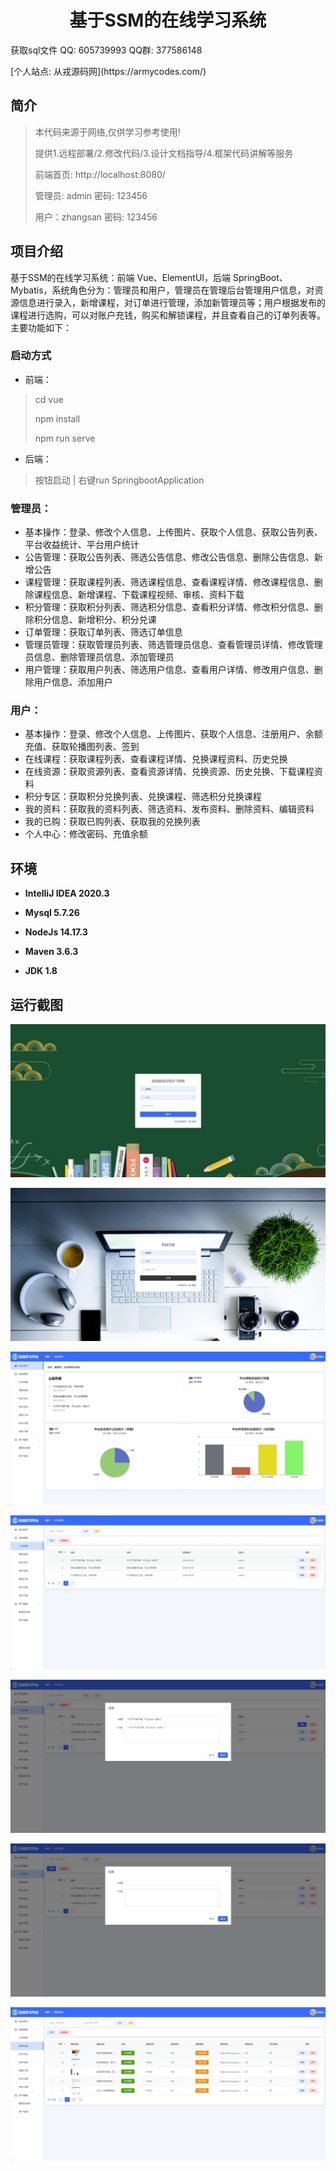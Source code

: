 <p><h1 align="center">基于SSM的在线学习系统</h1></p>

<p> 获取sql文件 QQ: 605739993 QQ群: 377586148 </p>
<p> [个人站点: 从戎源码网](https://armycodes.com/)</p>

## 简介

> 本代码来源于网络,仅供学习参考使用!
>
> 提供1.远程部署/2.修改代码/3.设计文档指导/4.框架代码讲解等服务
>
> 前端首页:  http://localhost:8080/
>
> 管理员: admin 密码: 123456
>
> 用户：zhangsan 密码: 123456
>

## 项目介绍

基于SSM的在线学习系统：前端 Vue、ElementUI，后端 SpringBoot、Mybatis，系统角色分为：管理员和用户，管理员在管理后台管理用户信息，对资源信息进行录入，新增课程，对订单进行管理，添加新管理员等；用户根据发布的课程进行选购，可以对账户充钱，购买和解锁课程，并且查看自己的订单列表等。主要功能如下：

### 启动方式

- 前端：
> cd vue
>
> npm install
>
> npm run serve

- 后端：
> 按钮启动 | 右键run SpringbootApplication

### 管理员：

- 基本操作：登录、修改个人信息、上传图片、获取个人信息、获取公告列表、平台收益统计、平台用户统计
- 公告管理：获取公告列表、筛选公告信息、修改公告信息、删除公告信息、新增公告
- 课程管理：获取课程列表、筛选课程信息、查看课程详情、修改课程信息、删除课程信息、新增课程、下载课程视频、审核、资料下载
- 积分管理：获取积分列表、筛选积分信息、查看积分详情、修改积分信息、删除积分信息、新增积分、积分兑课
- 订单管理：获取订单列表、筛选订单信息
- 管理员管理：获取管理员列表、筛选管理员信息、查看管理员详情、修改管理员信息、删除管理员信息、添加管理员
- 用户管理：获取用户列表、筛选用户信息、查看用户详情、修改用户信息、删除用户信息、添加用户

### 用户：

- 基本操作：登录、修改个人信息、上传图片、获取个人信息、注册用户、余额充值、获取轮播图列表、签到
- 在线课程：获取课程列表、查看课程详情、兑换课程资料、历史兑换
- 在线资源：获取资源列表、查看资源详情、兑换资源、历史兑换、下载课程资料
- 积分专区：获取积分兑换列表、兑换课程、筛选积分兑换课程
- 我的资料：获取我的资料列表、筛选资料、发布资料、删除资料、编辑资料
- 我的已购：获取已购列表、获取我的兑换列表
- 个人中心：修改密码、充值余额

## 环境

- <b>IntelliJ IDEA 2020.3</b>

- <b>Mysql 5.7.26</b>

- <b>NodeJs 14.17.3</b>

- <b>Maven 3.6.3</b>

- <b>JDK 1.8</b>


## 运行截图
![](screenshot/1.png)

![](screenshot/2.png)

![](screenshot/3.png)

![](screenshot/4.png)

![](screenshot/5.png)

![](screenshot/6.png)

![](screenshot/7.png)

